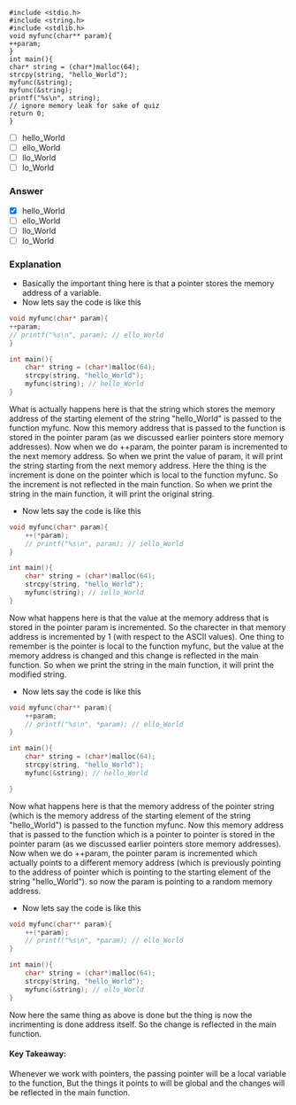 ```
#include <stdio.h>
#include <string.h>
#include <stdlib.h>
void myfunc(char** param){
++param;
}
int main(){
char* string = (char*)malloc(64);
strcpy(string, "hello_World");
myfunc(&string);
myfunc(&string);
printf("%s\n", string);
// ignore memory leak for sake of quiz
return 0;
}
```
- [ ] hello_World
- [ ] ello_World
- [ ] llo_World
- [ ] lo_World

### Answer
- [x] hello_World
- [ ] ello_World
- [ ] llo_World
- [ ] lo_World

### Explanation
- Basically the important thing here is that a pointer stores the memory address of a variable. 
- Now lets say the code is like this 
```c
void myfunc(char* param){
++param;
// printf("%s\n", param); // ello_World
}

int main(){
    char* string = (char*)malloc(64);
    strcpy(string, "hello_World");
    myfunc(string); // hello_World
}

```
What is actually happens here is that the string which stores the memory address of the starting element of the string "hello_World" is passed to the function myfunc. Now this memory address that is passed to the function is stored in the pointer param (as we discussed earlier pointers store memory addresses). Now when we do ++param, the pointer param is incremented to the next memory address. So when we print the value of param, it will print the string starting from the next memory address. 
Here the thing is the increment is done on the pointer which is local to the function myfunc. So the increment is not reflected in the main function. So when we print the string in the main function, it will print the original string.

- Now lets say the code is like this 
```c
void myfunc(char* param){
    ++(*param);
    // printf("%s\n", param); // iello_World
}

int main(){
    char* string = (char*)malloc(64);
    strcpy(string, "hello_World");
    myfunc(string); // iello_World
}
```
Now what happens here is that the value at the memory address that is stored in the pointer param is incremented. So the charecter in that memory address is incremented by 1 (with respect to the ASCII values). One thing to remember is the pointer is local to the function myfunc, but the value at the memory address is changed and this change is reflected in the main function. So when we print the string in the main function, it will print the modified string.

- Now lets say the code is like this 
```c
void myfunc(char** param){
    ++param;
    // printf("%s\n", *param); // ello_World
}

int main(){
    char* string = (char*)malloc(64);
    strcpy(string, "hello_World");
    myfunc(&string); // hello_World

}
```
Now what happens here is that the memory address of the pointer string (which is the memory address of the starting element of the string "hello_World") is passed to the function myfunc. Now this memory address that is passed to the function which is a pointer to pointer is stored in the pointer param (as we discussed earlier pointers store memory addresses). Now when we do ++param, the pointer param is incremented which actually points to a different memory address (which is previously pointing to the address of pointer which is pointing to the starting element of the string "hello_World"). so now the param is pointing to a random memory address. 

- Now lets say the code is like this 
```c
void myfunc(char** param){
    ++(*param);
    // printf("%s\n", *param); // ello_World
}

int main(){
    char* string = (char*)malloc(64);
    strcpy(string, "hello_World");
    myfunc(&string); // ello_World
}
```
Now here the same thing as above is done but the thing is now the incrimenting is done address itself. So the change is reflected in the main function. 

#### Key Takeaway: 
Whenever we work with pointers, the passing pointer will be a local variable to the function, But the things it points to will be global and the changes will be reflected in the main function.
